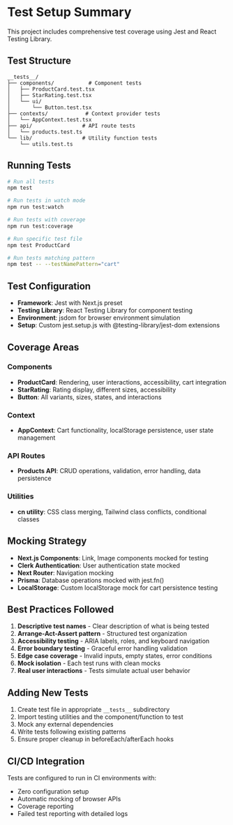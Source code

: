 # Test Setup Summary

This project includes comprehensive test coverage using Jest and React Testing Library.

## Test Structure

```
__tests__/
├── components/           # Component tests
│   ├── ProductCard.test.tsx
│   ├── StarRating.test.tsx
│   └── ui/
│       └── Button.test.tsx
├── contexts/            # Context provider tests
│   └── AppContext.test.tsx
├── api/                # API route tests
│   └── products.test.ts
└── lib/                # Utility function tests
    └── utils.test.ts
```

## Running Tests

```bash
# Run all tests
npm test

# Run tests in watch mode
npm run test:watch

# Run tests with coverage
npm run test:coverage

# Run specific test file
npm test ProductCard

# Run tests matching pattern
npm test -- --testNamePattern="cart"
```

## Test Configuration

- **Framework**: Jest with Next.js preset
- **Testing Library**: React Testing Library for component testing
- **Environment**: jsdom for browser environment simulation
- **Setup**: Custom jest.setup.js with @testing-library/jest-dom extensions

## Coverage Areas

### Components

- **ProductCard**: Rendering, user interactions, accessibility, cart integration
- **StarRating**: Rating display, different sizes, accessibility
- **Button**: All variants, sizes, states, and interactions

### Context

- **AppContext**: Cart functionality, localStorage persistence, user state management

### API Routes

- **Products API**: CRUD operations, validation, error handling, data persistence

### Utilities

- **cn utility**: CSS class merging, Tailwind class conflicts, conditional classes

## Mocking Strategy

- **Next.js Components**: Link, Image components mocked for testing
- **Clerk Authentication**: User authentication state mocked
- **Next Router**: Navigation mocking
- **Prisma**: Database operations mocked with jest.fn()
- **LocalStorage**: Custom localStorage mock for cart persistence testing

## Best Practices Followed

1. **Descriptive test names** - Clear description of what is being tested
2. **Arrange-Act-Assert pattern** - Structured test organization
3. **Accessibility testing** - ARIA labels, roles, and keyboard navigation
4. **Error boundary testing** - Graceful error handling validation
5. **Edge case coverage** - Invalid inputs, empty states, error conditions
6. **Mock isolation** - Each test runs with clean mocks
7. **Real user interactions** - Tests simulate actual user behavior

## Adding New Tests

1. Create test file in appropriate `__tests__` subdirectory
2. Import testing utilities and the component/function to test
3. Mock any external dependencies
4. Write tests following existing patterns
5. Ensure proper cleanup in beforeEach/afterEach hooks

## CI/CD Integration

Tests are configured to run in CI environments with:

- Zero configuration setup
- Automatic mocking of browser APIs
- Coverage reporting
- Failed test reporting with detailed logs
